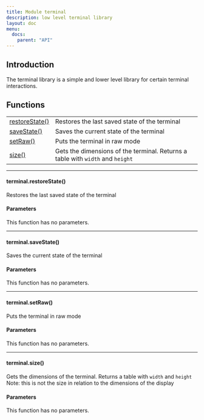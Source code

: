 ```yaml
---
title: Module terminal
description: low level terminal library
layout: doc
menu:
  docs:
    parent: "API"
---
```


## Introduction
The terminal library is a simple and lower level library for certain terminal interactions.

## Functions
|||
|----|----|
|<a href="#restoreState">restoreState()</a>|Restores the last saved state of the terminal|
|<a href="#saveState">saveState()</a>|Saves the current state of the terminal|
|<a href="#setRaw">setRaw()</a>|Puts the terminal in raw mode|
|<a href="#size">size()</a>|Gets the dimensions of the terminal. Returns a table with `width` and `height`|

<hr><div id='restoreState'>
<h4 class='heading'>
terminal.restoreState()
<a href="#restoreState" class='heading-link'>
	<i class="fas fa-paperclip"></i>
</a>
</h4>

Restores the last saved state of the terminal  
#### Parameters
This function has no parameters.  
</div>

<hr><div id='saveState'>
<h4 class='heading'>
terminal.saveState()
<a href="#saveState" class='heading-link'>
	<i class="fas fa-paperclip"></i>
</a>
</h4>

Saves the current state of the terminal  
#### Parameters
This function has no parameters.  
</div>

<hr><div id='setRaw'>
<h4 class='heading'>
terminal.setRaw()
<a href="#setRaw" class='heading-link'>
	<i class="fas fa-paperclip"></i>
</a>
</h4>

Puts the terminal in raw mode  
#### Parameters
This function has no parameters.  
</div>

<hr><div id='size'>
<h4 class='heading'>
terminal.size()
<a href="#size" class='heading-link'>
	<i class="fas fa-paperclip"></i>
</a>
</h4>

Gets the dimensions of the terminal. Returns a table with `width` and `height`  
Note: this is not the size in relation to the dimensions of the display  
#### Parameters
This function has no parameters.  
</div>

